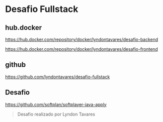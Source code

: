 # Desafio Fullstack

## hub.docker

https://hub.docker.com/repository/docker/lyndontavares/desafio-backend

https://hub.docker.com/repository/docker/lyndontavares/desafio-frontend

## github
https://github.com/lyndontavares/desafio-fullstack

## Desafio
https://github.com/softplan/softplayer-java-apply

> Desafio realizado por Lyndon Tavares
